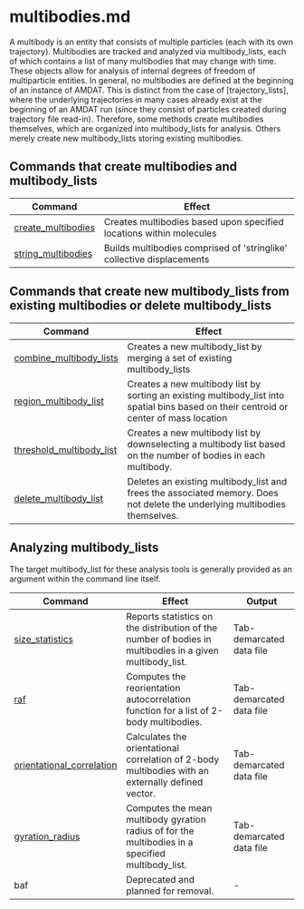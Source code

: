 <h1>multibodies.md</h1>

A multibody is an entity that consists of multiple particles (each with its own trajectory). Multibodies are tracked and analyzed via multibody_lists, each of which contains a list of many multibodies that may change with time. These objects allow for analysis of internal degrees of freedom of multiparticle entities. In general, no multibodies are defined at the beginning of an instance of AMDAT. This is distinct from the case of [trajectory_lists], where the underlying trajectories in many cases already exist at the beginning of an AMDAT run (since they consist of particles created during trajectory file read-in). Therefore, some methods create multibodies themselves, which are organized into multibody_lists for analysis. Others merely create new multibody_lists storing existing multibodies.

<h2>Commands that create multibodies and multibody_lists</h2>

| Command | Effect |
|----------|----------|
| [create\_multibodies](create_multibodies.md) | Creates multibodies based upon specified locations within molecules |
| [string\_multibodies](string_multibodies.md) | Builds multibodies comprised of 'stringlike' collective displacements | 


<h2>Commands that create new multibody_lists from existing multibodies or delete multibody_lists</h2>

| Command | Effect |
|----------|----------|
| [combine\_multibody\_lists](combine_multibody_lists.md) | Creates a new multibody_list by merging a set of existing multibody\_lists |
| [region\_multibody\_list](region_multibody_list.md) | Creates a new  multibody list by sorting an existing multibody_list into spatial bins based on their centroid or center of mass location |
| [threshold\_multibody\_list](threshold_multibody_list.md) | Creates a new multibody list by downselecting a multibody list based on the number of bodies in each multibody. |
| [delete\_multibody\_list](delete_multibody_list.md) | Deletes an existing multibody\_list and frees the associated memory. Does not delete the underlying multibodies themselves. |

<h2>Analyzing multibody_lists</h2>

The target multibody_list for these analysis tools is generally provided as an argument within the command line itself.

| Command | Effect | Output |
|----------|----------|----------|
| [size\_statistics](size_statistics.md) | Reports statistics on the distribution of the number of bodies in multibodies in a given multibody\_list. | Tab-demarcated data file |
| [raf](raf.md) | Computes the reorientation autocorrelation function for a list of 2-body multibodies. | Tab-demarcated data file |
| [orientational\_correlation](orientational_correlation.md) | Calculates the orientational correlation of 2-body multibodies with an externally defined vector. | Tab-demarcated data file |
| [gyration\_radius](gyration_radius.md) | Computes the mean multibody gyration radius of for the multibodies in a specified multibody_list. | Tab-demarcated data file |
| baf | Deprecated and planned for removal. | - |
